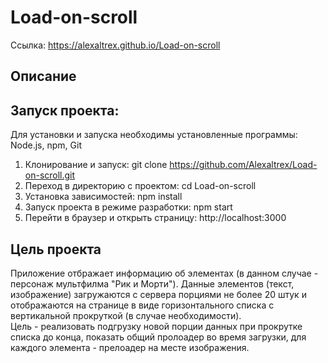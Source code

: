 # Load-on-scroll
Ссылка: https://alexaltrex.github.io/Load-on-scroll

## Описание

## Запуск проекта:
Для установки и запуска необходимы установленные программы: Node.js, npm, Git
1. Клонирование и запуск: git clone https://github.com/Alexaltrex/Load-on-scroll.git
2. Переход в директорию с проектом: cd Load-on-scroll
3. Установка зависимостей: npm install
4. Запуск проекта в режиме разработки: npm start
5. Перейти в браузер и открыть страницу: http://localhost:3000

## Цель проекта
Приложение отбражает информацию об элементах (в данном случае - персонаж мультфилма "Рик и Морти"). Данные элементов (текст, изображение) загружаются с сервера порциями не более 20 штук и отображаются на странице в виде горизонтального списка с вертикальной прокруткой (в случае необходимости).  
Цель - реализовать подгрузку новой порции данных при прокрутке списка до конца, показать общий пролоадер во время загрузки, для каждого элемента  - прелоадер на месте изображения.    

